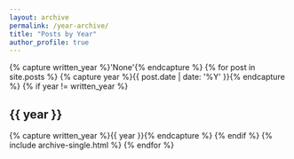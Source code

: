 ```yaml
---
layout: archive
permalink: /year-archive/
title: "Posts by Year"
author_profile: true
---
```


{% capture written_year %}'None'{% endcapture %}
{% for post in site.posts %}
  {% capture year %}{{ post.date | date: '%Y' }}{% endcapture %}
  {% if year != written_year %}
    <h2 id="{{ year | slugify }}" class="archive_subtitle">{{ year }}</h2>
    {% capture written_year %}{{ year }}{% endcapture %}
  {% endif %}
  {% include archive-single.html %}
{% endfor %}
